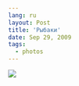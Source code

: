 ```yaml
---
lang: ru
layout: Post
title: 'Рыбаки'
date: Sep 29, 2009
tags:
  - photos
---
```


![](photo://2009-09-21_5D_1772_Artem_Sapegin)

